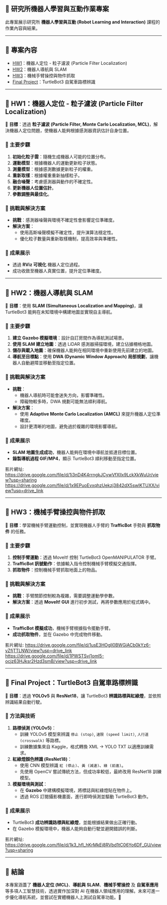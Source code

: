 ## 🎯 研究所機器人學習與互動作業專案
此專案展示研究所 **機器人學習與互動 (Robot Learning and Interaction)** 課程的作業內容與結果。

---

## 📂 專案內容
- [HW1](#hw1)：機器人定位 - 粒子濾波 (Particle Filter Localization)
- [HW2](#hw2)：機器人導航與 SLAM
- [HW3](#hw3)：機械手臂操控與物件抓取
- [Final Project](#final-project)：TurtleBot3 自駕車路標辨識

---

## 📌 HW1：機器人定位 - 粒子濾波 (Particle Filter Localization)

📌 **目標**：透過 **粒子濾波 (Particle Filter, Monte Carlo Localization, MCL)**，解決機器人定位問題，使機器人能夠根據感測器資訊估計自身位置。

### 🔹 主要步驟
1. **初始化粒子雲**：隨機生成機器人可能的位置分布。
2. **運動模型**：根據機器人的運動更新粒子狀態。
3. **測量模型**：根據感測數據更新粒子的權重。
4. **重新取樣**：根據權重重新抽樣粒子。
5. **融合噪聲**：考慮感測器與動作的不確定性。
6. **更新機器人位置估計**。
7. **參數調整與最佳化**。

### 🔹 挑戰與解決方案
- **挑戰**：感測器噪聲與環境不確定性會影響定位準確度。
- **解決方案**：
  - 使用高斯噪聲模擬不確定性，提升演算法穩定性。
  - 優化粒子數量與重新取樣機制，提高效率與準確性。

### 🔹 成果展示
- 透過 **RViz 可視化** 機器人定位過程。
- 成功收斂至機器人真實位置，提升定位準確度。

---

## 📌 HW2：機器人導航與 SLAM

📌 **目標**：使用 **SLAM (Simultaneous Localization and Mapping)**，讓 TurtleBot3 能夠在未知環境中構建地圖並實現自主導航。

### 🔹 主要步驟
1. **建立 Gazebo 模擬環境**：設計自訂房間作為導航測試場景。
2. **使用 SLAM 建立地圖**：透過 LiDAR 感測器掃描環境，建立佔據柵格地圖。
3. **儲存與載入地圖**：確保機器人能夠在相同環境中重新使用先前建立的地圖。
4. **導航至目標點**：使用 **DWA (Dynamic Window Approach) 局部規劃**，讓機器人自動避障並移動至指定位置。

### 🔹 挑戰與解決方案
- **挑戰**：
  - 機器人導航時可能會迷失方向，影響準確性。
  - 障礙物較多時，DWA 規劃可能無法順利導航。
- **解決方案**：
  - 使用 **Adaptive Monte Carlo Localization (AMCL)** 來提升機器人定位準確度。
  - 設計更清晰的地圖，避免過於複雜的環境影響導航。

### 🔹 成果展示
- **SLAM 地圖生成成功**，機器人能夠在環境中導航並抵達目標位置。
- **錄製導航過程 GIF/MP4**，顯示 TurtleBot3 順利移動至指定位置。

影片網址:
https://drive.google.com/file/d/1i3nD4K4rrngkJCywVfXllx9LckXkWuUr/view?usp=sharing
https://drive.google.com/file/d/1x9EPuoEvxqhzUekzj3842dX5swIKTUXX/view?usp=drive_link

---

## 📌 HW3：機械手臂操控與物件抓取

📌 **目標**：學習機械手臂運動控制，並實現機器人手臂的 **TrafficBot** 手勢與 **抓取物件** 的任務。

### 🔹 主要步驟
1. **控制手臂運動**：透過 MoveIt! 控制 TurtleBot3 OpenMANIPULATOR 手臂。
2. **TrafficBot 訊號動作**：依據輸入指令控制機械手臂模擬交通指揮。
3. **抓取物件**：控制機械手臂抓取地面上的物品。

### 🔹 挑戰與解決方案
- **挑戰**：手臂關節控制較為複雜，需要調整運動學參數。
- **解決方案**：透過 **MoveIt! GUI** 進行初步測試，再將參數應用於程式碼中。

### 🔹 成果展示
- **TrafficBot 模擬成功**，機械手臂根據指令擺動手臂。
- **成功抓取物件**，並在 Gazebo 中完成物件移動。

影片網址:
https://drive.google.com/file/d/1usE3HOgll0BWGjACb0kYz6-vZfjTTLNW/view?usp=drive_link
https://drive.google.com/file/d/1PWSTSvj1oml5-ocjz63HJksr2Hzd3smB/view?usp=drive_link

---

## 📌 Final Project：TurtleBot3 自駕車路標辨識

📌 **目標**：透過 **YOLOv5** 與 **ResNet18**，讓 TurtleBot3 **辨識路標與紅綠燈**，並依照辨識結果自動行駛。

### 🔹 方法與技術
1. **路標偵測 (YOLOv5)**：
   - 訓練 YOLOv5 模型來辨識 `停止 (stop)`, `速限 (speed limit)`, `人行道 (crosswalk)` 等路標。
   - 訓練數據集來自 Kaggle，格式轉換 XML → YOLO TXT 以適應訓練需求。
2. **紅綠燈顏色辨識 (ResNet18)**：
   - 使用 CNN 模型辨識 `紅 (停止)`、`黃 (減速)`、`綠 (前進)`。
   - 先使用 OpenCV 嘗試傳統方法，但成功率較低，最終改用 ResNet18 訓練模型。
3. **模擬環境與測試**：
   - 在 **Gazebo** 中建構模擬環境，將標誌與紅綠燈貼在物件上。
   - 透過 ROS 訂閱攝影機畫面，進行即時偵測並驅動 TurtleBot3 動作。

### 🔹 成果展示
- TurtleBot3 **成功辨識路標與紅綠燈**，並能根據結果做出正確行動。
- 在 Gazebo 模擬環境中，機器人能夠自動行駛並避開錯誤的判斷。

影片網址:
https://drive.google.com/file/d/1k3_hfl_hKrMkEj8RVbd1tC06Yo6DF_GU/view?usp=sharing

---

## 📌 結論
本專案涵蓋了 **機器人定位 (MCL)**、**導航與 SLAM**、**機械手臂操控** 及 **自駕車應用** 等多項人工智慧技術，透過實作加深對 AI 在機器人領域應用的理解。未來可進一步優化導航系統，並嘗試在實體機器人上測試自駕車功能。🚀

